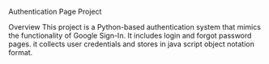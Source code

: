 Authentication Page Project

Overview
This project is a Python-based authentication system that mimics the functionality of Google Sign-In. It includes login and forgot password pages. it collects user credentials and stores in java script object notation format.
